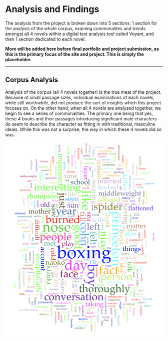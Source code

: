# Analysis and Findings

The analysis from the project is broken down into 5 sections: 1 section for the analysis of the whole corpus, examing commonalites and trends amongst all 4 novels within a digital text analysis tool called Voyant, and then 1 section dedicated to each novel. 

**More will be added here before final portfolio and project submission, as this is the primary focus of the site and project. This is simply the placeholder.**

---

## Corpus Analysis

Analysis of the corpus (all 4 novels together) is the true meat of the project. Because of small passage sizes, individual examinations of each novels, while still worthwhile, did not produce the sort of insights which this project focuses on. On the other hand, when all 4 novels are analyzed together, we begin to see a series of commonalities. The primary one being that yes, these 4 books and their passages introducing significant male characters do seem to describe the character as fitting in with traditional, masculine ideals. While this was not a surprise, the way in which these 4 novels did so was.

![Cirrus tool depecting most common words across corpus](images/VoyantFindings_Corpus_Cirrus.png)


